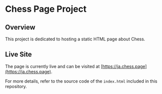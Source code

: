 # Chess Page Project

## Overview

This project is dedicated to hosting a static HTML page about Chess.

## Live Site

The page is currently live and can be visited at [https://ja.chess.page](https://ja.chess.page).

For more details, refer to the source code of the `index.html` included in this repository.
